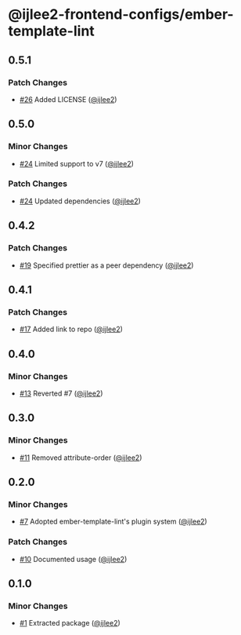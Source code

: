 # @ijlee2-frontend-configs/ember-template-lint

## 0.5.1

### Patch Changes

- [#26](https://github.com/ijlee2/frontend-configs/pull/26) Added LICENSE ([@ijlee2](https://github.com/ijlee2))

## 0.5.0

### Minor Changes

- [#24](https://github.com/ijlee2/frontend-configs/pull/24) Limited support to v7 ([@ijlee2](https://github.com/ijlee2))

### Patch Changes

- [#24](https://github.com/ijlee2/frontend-configs/pull/24) Updated dependencies ([@ijlee2](https://github.com/ijlee2))

## 0.4.2

### Patch Changes

- [#19](https://github.com/ijlee2/frontend-configs/pull/19) Specified prettier as a peer dependency ([@ijlee2](https://github.com/ijlee2))

## 0.4.1

### Patch Changes

- [#17](https://github.com/ijlee2/frontend-configs/pull/17) Added link to repo ([@ijlee2](https://github.com/ijlee2))

## 0.4.0

### Minor Changes

- [#13](https://github.com/ijlee2/frontend-configs/pull/13) Reverted #7 ([@ijlee2](https://github.com/ijlee2))

## 0.3.0

### Minor Changes

- [#11](https://github.com/ijlee2/frontend-configs/pull/11) Removed attribute-order ([@ijlee2](https://github.com/ijlee2))

## 0.2.0

### Minor Changes

- [#7](https://github.com/ijlee2/frontend-configs/pull/7) Adopted ember-template-lint's plugin system ([@ijlee2](https://github.com/ijlee2))

### Patch Changes

- [#10](https://github.com/ijlee2/frontend-configs/pull/10) Documented usage ([@ijlee2](https://github.com/ijlee2))

## 0.1.0

### Minor Changes

- [#1](https://github.com/ijlee2/frontend-configs/pull/1) Extracted package ([@ijlee2](https://github.com/ijlee2))
